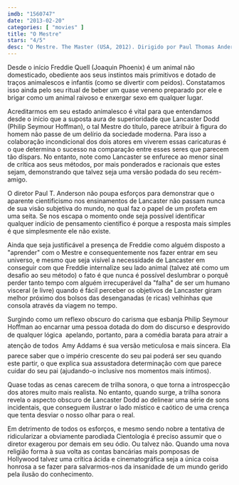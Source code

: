 ```yaml
---
imdb: "1560747"
date: "2013-02-20"
categories: [ "movies" ]
title: "O Mestre"
stars: "4/5"
desc: "O Mestre. The Master (USA, 2012). Dirigido por Paul Thomas Anderson. Escrito por Paul Thomas Anderson. Com Joaquin Phoenix, Price Carson, Mike Howard, Sarah Shoshana David, Bruce Goodchild, Matt Hering, Dan Anderson, Andrew Koponen, Jeffrey W. Jenkins."
---
```

Desde o início Freddie Quell (Joaquin Phoenix) é um animal não domesticado, obediente aos seus instintos mais primitivos e dotado de traços animalescos e infantis (como se divertir com peidos). Constatamos isso ainda pelo seu ritual de beber um quase veneno preparado por ele e brigar como um animal raivoso e enxergar sexo em qualquer lugar.

Acreditarmos em seu estado animalesco é vital para que entendamos desde o início que a suposta aura de superioridade que Lancaster Dodd (Philip Seymour Hoffman), o tal Mestre do título, parece atribuir à figura do homem não passe de um delírio da sociedade moderna. Para isso a colaboração incondicional dos dois atores em viverem essas caricaturas é o que determina o sucesso na comparação entre esses seres que parecem tão díspars. No entanto, note como Lancaster se enfurece ao menor sinal de crítica aos seus métodos, por mais ponderados e racionais que estes sejam, demonstrando que talvez seja uma versão podada do seu recém-amigo.

O diretor Paul T. Anderson não poupa esforços para demonstrar que o aparente cientificismo nos ensinamentos de Lancaster não passam nunca de sua visão subjetiva do mundo, no qual faz o papel de um profeta em uma seita. Se nos escapa o momento onde seja possível identificar qualquer indício de pensamento científico é porque a resposta mais simples é que simplesmente ele não existe.

Ainda que seja justificável a presença de Freddie como alguém disposto a "aprender" com o Mestre e consequentemente nos fazer entrar em seu universo, e mesmo que seja visível a necessidade de Lancaster em conseguir com que Freddie internalize seu lado animal (talvez até como um desafio ao seu método) o fato é que nunca é possível deslumbrar o porquê perder tanto tempo com alguém irrecuperável da "falha" de ser um humano visceral (e livre) quando é fácil perceber os objetivos de Lancaster giram melhor próximo dos bolsos das desenganadas (e ricas) velhinhas que consola através da viagem no tempo.

Surgindo como um reflexo obscuro do carisma que esbanja Philip Seymour Hoffman ao encarnar uma pessoa dotada do dom do discurso e desprovido de qualquer lógica  apelando, portanto, para a comédia barata para atrair a atenção de todos  Amy Addams é sua versão meticulosa e mais sincera. Ela parece saber que o império crescente do seu pai poderá ser seu quando este partir, o que explica sua assustadora determinação com que parece cuidar do seu pai (ajudando-o inclusive nos momentos mais íntimos).

Quase todas as cenas carecem de trilha sonora, o que torna a introspecção dos atores muito mais realista. No entanto, quando surge, a trilha sonora revela o aspecto obscuro de Lancaster Dodd ao delinear uma série de sons incidentais, que conseguem ilustrar o lado místico e caótico de uma crença que tenta desviar o nosso olhar para o real.

Em detrimento de todos os esforços, e mesmo sendo nobre a tentativa de ridicularizar a obviamente parodiada Cientologia é preciso assumir que o diretor exagerou por demais em seu ódio. Ou talvez não. Quando uma nova religião forma à sua volta as contas bancárias mais pomposas de Hollywood talvez uma crítica ácida e cinematográfica seja a única coisa honrosa a se fazer para salvarmos-nos da insanidade de um mundo gerido pela ilusão do conhecimento.

